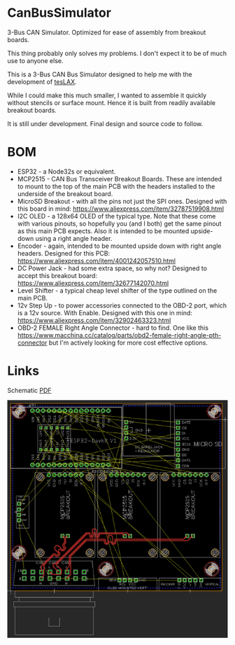 # CanBusSimulator
3-Bus CAN Simulator. Optimized for ease of assembly from breakout boards.

This thing probably only solves my problems.  I don't expect it to be of much
use to anyone else.

This is a 3-Bus CAN Bus Simulator designed to help me with the development of
[tesLAX](https://teslax.app).

While I could make this much smaller, I wanted to assemble it quickly without
stencils or surface mount.  Hence it is built from readily available
breakout boards.

It is still under development.  Final design and source code to follow.

# BOM

- ESP32 - a Node32s or equivalent.
- MCP2515 - CAN Bus Transceiver Breakout Boards.  These are intended to mount
to the top of the main PCB with the headers installed to the underside of
the breakout board.
- MicroSD Breakout - with all the pins not just the SPI ones.  Designed with
this board in mind: https://www.aliexpress.com/item/32787519908.html
- I2C OLED - a 128x64 OLED of the typical type.  Note that these come with
various pinouts, so hopefully you (and I both) get the same pinout as this
main PCB expects.  Also it is intended to be mounted upside-down using a 
right angle header.
- Encoder - again, intended to be mounted upside down with right angle 
headers.  Designed for this PCB: https://www.aliexpress.com/item/4001242057510.html
- DC Power Jack - had some extra space, so why not?  Designed to accept
this breakout board: https://www.aliexpress.com/item/32677142070.html
- Level Shifter - a typical cheap level shifter of the type outlined on the
main PCB.
- 12v Step Up - to power accessories connected to the OBD-2 port, which 
is a 12v source.  With Enable.  Designed with this one in mind: https://www.aliexpress.com/item/32902463323.html
- OBD-2 FEMALE Right Angle Connector - hard to find.  One like this
https://www.macchina.cc/catalog/parts/obd2-female-right-angle-pth-connector
but I'm actively looking for more cost effective options.

# Links

Schematic [PDF](schematic.png)

![PCB](pcb.png)